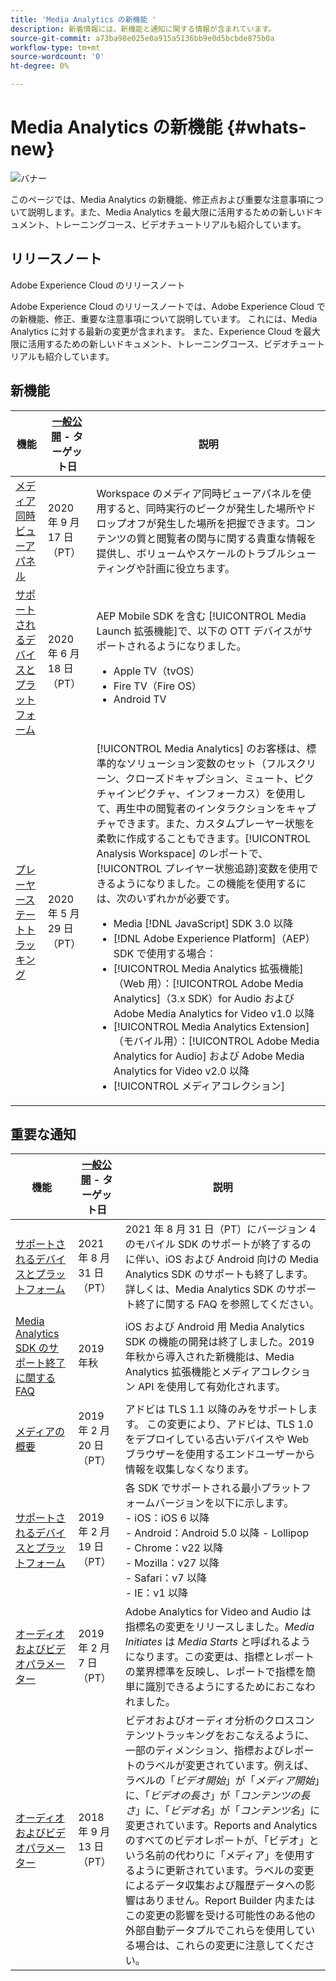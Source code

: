 ```yaml
---
title: 'Media Analytics の新機能 '
description: 新着情報には、新機能と通知に関する情報が含まれています。
source-git-commit: a73ba98e025e0a915a5136bb9e0d5bcbde875b0a
workflow-type: tm+mt
source-wordcount: '0'
ht-degree: 0%

---
```



# Media Analytics の新機能 {#whats-new}

![バナー](assets/media_analytics_banner.png)


このページでは、Media Analytics の新機能、修正点および重要な注意事項について説明します。また、Media Analytics を最大限に活用するための新しいドキュメント、トレーニングコース、ビデオチュートリアルも紹介しています。


## リリースノート

Adobe Experience Cloud のリリースノート

Adobe Experience Cloud のリリースノートでは、Adobe Experience Cloud での新機能、修正、重要な注意事項について説明しています。 これには、Media Analytics に対する最新の変更が含まれます。 また、Experience Cloud を最大限に活用するための新しいドキュメント、トレーニングコース、ビデオチュートリアルも紹介しています。

## 新機能

| 機能 | [一般公開](https://experienceleague.adobe.com/docs/analytics/landing/an-releases.html?lang=ja) - ターゲット日 | 説明 |
| ----------- | ---------- | ---------- |
| [メディア同時ビューアパネル](media-reports/media-workspace-panels/media-concurrent-viewers.md) | 2020 年 9 月 17 日（PT） | Workspace のメディア同時ビューアパネルを使用すると、同時実行のピークが発生した場所やドロップオフが発生した場所を把握できます。コンテンツの質と閲覧者の関与に関する貴重な情報を提供し、ボリュームやスケールのトラブルシューティングや計画に役立ちます。 |
| [サポートされるデバイスとプラットフォーム](../getting-started/supported-devices.md) | 2020 年 6 月 18 日（PT） | AEP Mobile SDK を含む [!UICONTROL Media Launch 拡張機能]で、以下の OTT デバイスがサポートされるようになりました。<ul><li>Apple TV（tvOS）</li><li>Fire TV（Fire OS）</li><li>Android TV</li></ul> |
| [プレーヤーステートトラッキング](https://experienceleague.adobe.com/docs/media-analytics/using/player-state-tracking/player-state-overview.html?lang=ja) | 2020 年 5 月 29 日（PT） | [!UICONTROL Media Analytics] のお客様は、標準的なソリューション変数のセット（フルスクリーン、クローズドキャプション、ミュート、ピクチャインピクチャ、インフォーカス）を使用して、再生中の閲覧者のインタラクションをキャプチャできます。また、カスタムプレーヤー状態を柔軟に作成することもできます。[!UICONTROL Analysis Workspace] のレポートで、[!UICONTROL プレイヤー状態追跡]変数を使用できるようになりました。この機能を使用するには、次のいずれかが必要です。 <ul><li>Media [!DNL JavaScript] SDK 3.0 以降</li><li>[!DNL Adobe Experience Platform]（AEP）SDK で使用する場合：</li><li>[!UICONTROL Media Analytics 拡張機能]（Web 用）：[!UICONTROL Adobe Media Analytics]（3.x SDK）for Audio および Adobe Media Analytics for Video v1.0 以降</li><li>[!UICONTROL Media Analytics Extension]（モバイル用）：[!UICONTROL Adobe Media Analytics for Audio] および Adobe Media Analytics for Video v2.0 以降</li><li>[!UICONTROL メディアコレクション]</li></ul> |


## 重要な通知

| 機能 | [一般公開](https://experienceleague.adobe.com/docs/analytics/landing/an-releases.html?lang=ja) - ターゲット日 | 説明 |
| ----------- | ---------- | ---------- |
| [サポートされるデバイスとプラットフォーム](../getting-started/supported-devices.md) | 2021 年 8 月 31 日（PT） | 2021 年 8 月 31 日（PT）にバージョン 4 のモバイル SDK のサポートが終了するのに伴い、iOS および Android 向けの Media Analytics SDK のサポートも終了します。詳しくは、Media Analytics SDK のサポート終了に関する FAQ を参照してください。 |
| [Media Analytics SDK のサポート終了に関する FAQ](sdk-implement/end-of-support-faqs.md) | 2019 年秋 | iOS および Android 用 Media Analytics SDK の機能の開発は終了しました。2019 年秋から導入された新機能は、Media Analytics 拡張機能とメディアコレクション API を使用して有効化されます。 |
| [メディアの概要](media-overview.md) | 2019 年 2 月 20 日（PT） | アドビは TLS 1.1 以降のみをサポートします。 この変更により、アドビは、TLS 1.0 をデプロイしている古いデバイスや Web ブラウザーを使用するエンドユーザーから情報を収集しなくなります。 |
| [サポートされるデバイスとプラットフォーム](../getting-started/supported-devices.md) | 2019 年 2 月 19 日（PT） | 各 SDK でサポートされる最小プラットフォームバージョンを以下に示します。 <br>- iOS：iOS 6 以降<br>- Android：Android 5.0 以降 - Lollipop <br>- Chrome：v22 以降<br>- Mozilla：v27 以降<br> - Safari：v7 以降<br>- IE：v1 以降 |
| [オーディオおよびビデオパラメーター](metrics-and-metadata/audio-video-parameters.md) | 2019 年 2 月 7 日（PT） | Adobe Analytics for Video and Audio は指標名の変更をリリースしました。<i>Media Initiates</i> は <i>Media Starts</i> と呼ばれるようになります。この変更は、指標とレポートの業界標準を反映し、レポートで指標を簡単に識別できるようにするためにおこなわれました。 |
| [オーディオおよびビデオパラメーター](metrics-and-metadata/audio-video-parameters.md) | 2018 年 9 月 13 日（PT） | ビデオおよびオーディオ分析のクロスコンテンツトラッキングをおこなえるように、一部のディメンション、指標およびレポートのラベルが変更されています。例えば、ラベルの「*ビデオ開始*」が「*メディア開始*」に、「*ビデオの長さ*」が「*コンテンツの長さ*」に、「*ビデオ名*」が「*コンテンツ名*」に変更されています。Reports and Analytics のすべてのビデオレポートが、「ビデオ」という名前の代わりに「メディア」を使用するように更新されています。ラベルの変更によるデータ収集および履歴データへの影響はありません。Report Builder 内またはこの変更の影響を受ける可能性のある他の外部自動データプルでこれらを使用している場合は、これらの変更に注意してください。 |




<!-- | title | date | description | -->
